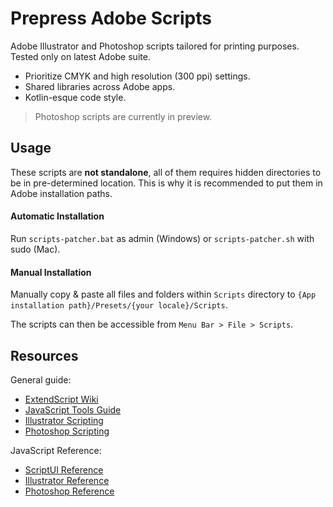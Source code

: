 Prepress Adobe Scripts
======================
Adobe Illustrator and Photoshop scripts tailored for printing purposes.
Tested only on latest Adobe suite.
* Prioritize CMYK and high resolution (300 ppi) settings.
* Shared libraries across Adobe apps.
* Kotlin-esque code style.

> Photoshop scripts are currently in preview.

Usage
-----
These scripts are **not standalone**, all of them requires hidden directories to be in pre-determined location. This is why it is recommended to put them in Adobe installation paths.

#### Automatic Installation
Run `scripts-patcher.bat` as admin (Windows) or `scripts-patcher.sh` with sudo (Mac).

#### Manual Installation
Manually copy & paste all files and folders within `Scripts` directory to `{App installation path}/Presets/{your locale}/Scripts`.

The scripts can then be accessible from `Menu Bar > File > Scripts`.

Resources
---------
General guide:
* [ExtendScript Wiki](https://github.com/ExtendScript/wiki/wiki)
* [JavaScript Tools Guide](https://wwwimages2.adobe.com/content/dam/acom/en/devnet/scripting/pdfs/javascript_tools_guide.pdf)
* [Illustrator Scripting](https://www.adobe.com/devnet/illustrator/scripting.html)
* [Photoshop Scripting](https://www.adobe.com/devnet/photoshop/scripting.html)

JavaScript Reference:
* [ScriptUI Reference](http://jongware.mit.edu/scriptuihtml/Sui/index_1.html)
* [Illustrator Reference](http://jongware.mit.edu/iljscs6html/iljscs6/inxx.html)
* [Photoshop Reference](http://jongware.mit.edu/pscs5js_html/psjscs5/inxx.html)